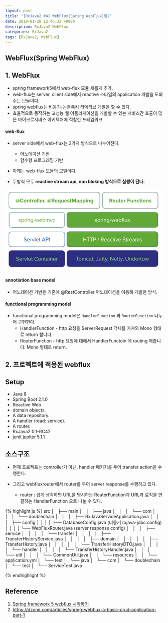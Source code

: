 ```yaml
---
layout: post
title: "[RxJava2 #4] WebFlux(Spring WebFlux)란?"
date: 2019-01-28 12:46:32 +0900
description: RxJava2 WebFlux
categories: RxJava2
tags: [RxJava2, WebFlux]
---
```


## WebFlux(Spring WebFlux)

## 1. WebFlux

- spring framework5에서 web-flux 모듈 새롭게 추가.
- web-flux는 server, client side에서 reactive 스타일의 application 개발을 도와주는 모듈이다.
- spring webflux는 비동기-논블록킹 리엑티브 개발을 할 수 있다.
- 효율적으로 동작하는 고성능 웹 어플리케이션을 개발할 수 있는 서비스간 호출이 많은 마이크로서비스 아키텍처에 적합한 프레임워크

#### web-flux

- server side에서 web-flux는 2가지 방식으로 나누어진다.

  - 어노테이션 기반
  - 함수형 프로그래밍 기반

- 아래는 web-flux 모듈의 모델이다.
- 두방식 모두 **reactive stream api, non bloking 방식으로 실행이 된다.**

![이미지](/post_assets/2019-01-28/webflux.png)

#### annotiation base model

- 어노테이션 기반은 기존에 @RestController 어노테이션을 이용해 개발한 방식.

#### functional programming model

- functional programming model은 `HandlerFunction` 과 `RouterFunction` 나누어 구현한다.
  - HandlerFunction - http 요청을 ServerRequest 객체를 가져와 Mono 형태로 return 합니다.
  - RouterFunction - http 요청에 대해서 HandlerFunctoin 에 routing 해줍니다. Mono 형태로 return.

## 2. 프로젝트에 적용된 webflux

## Setup

- Java 8
- Spring Boot 2.1.0
- Reactive Web
- domain objects.
- A data repository.
- A handler (read: service).
- A router.
- RxJava2 0.1-RC42
- junit jupiter 5.1.1

## 소스구조

- 현재 프로젝트는 controller가 아닌, handler 패키지를 두어 transfer action을 수행한다.
- 그리고 webfluxrouter에서 router를 두어 server response를 수행하고 있다.

  - router : 쉽게 생각하면 URL을 명시하는 RouterFunction과 URL과 로직을 연결하는 HandlerFunction 으로 나눌 수 있다.

{% highlight js %}
src
│   ├── main
│   │   ├── java
│   │   │   └── com
│   │   │   └── doublechain
│   │   │   ├── RxJavaServiceApplication.java
│   │   │   ├── config
│ │ │ │ ├── DatabaseConfig.java (비동기 rxjava-jdbc config)
│ │ │ │ └── WebFluxRouter.java (server response config)
│   │   │   ├── service
│   │   │   │   └── transfer
│   │   │   │   ├── TransferHistoryService.java
│   │   │   │   ├── domain
│   │   │   │   │   ├── TransferHistory.java
│   │   │   │   │   └── TransferHistoryDTO.java
│   │   │   │   └── handler
│   │   │   │   └── TransferHistoryHandler.java
│   │   │   └── util
│   │   │   └── CommonUtil.java
│   │   └── resources
│   │   └── application.yml
│   └── test
│   └── java
│   └── com
│   └── doublechain
│   └── test
│   └── ServiceTest.java

{% endhighlight %}

## Reference

1. [Spring framework 5 webflux 시작하기](https://hyungjoon6876.github.io/jlog/2018/07/12/spring5-webflux-start.html)
2. https://dzone.com/articles/spring-webflux-a-basic-crud-application-part-1
